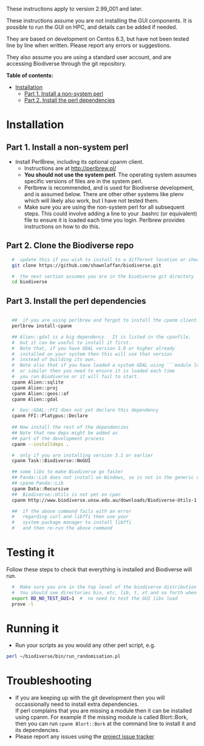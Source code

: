 These instructions apply to version 2.99_001 and later.

These instructions assume you are not installing the GUI components.  It is possible to run the GUI on HPC, and details can be added if needed.

They are based on development on Centos 6.3, but have not been tested line by line when written.  Please report any errors or suggestions.  

They also assume you are using a standard user account, and are accessing Biodiverse through the git repository.


**Table of contents:**
* [Installation](#installation)
  * [Part 1.  Install a non-system perl](#part-1-install-a-non-system-perl)
  * [Part 2.  Install the perl dependencies](#part-2-install-the-perl-dependencies)


# Installation #

## Part 1.  Install a non-system perl ##

  * Install PerlBrew, including its optional cpanm client.  
    * Instructions are at http://perlbrew.pl/
    * **You should not use the system perl**.  The operating system assumes specific versions of files are in the system perl.  
    * Perlbrew is recommended, and is used for Biodiverse development, and is assumed below.  There are other other systems like plenv which will likely also work, but I have not tested them.
    * Make sure you are using the non-system perl for all subsequent steps.  This could involve adding a line to your .bashrc (or equivalent) file to ensure it is loaded each time you login.  Perlbrew provides instructions on how to do this.  
  
## Part 2.  Clone the Biodiverse repo
```bash
  #  update this if you wish to install to a different location or checkout a release tag
  git clone https://github.com/shawnlaffan/biodiverse.git

  #  the next section assumes you are in the biodiverse git directory
  cd biodiverse 
```


## Part 3.  Install the perl dependencies ##
```bash

  ##  if you are using perlbrew and forgot to install the cpanm client:
  perlbrew install-cpanm

  ## Alien::gdal is a big dependency.  It is listed in the cpanfile, 
  #  but it can be useful to install it first.
  #  Note that, if you have GDAL version 3.0 or higher already 
  #  installed on your system then this will use that version 
  #  instead of building its own.
  #  Note also that if you have loaded a system GDAL using ```module load``` 
  #  or similar then you need to ensure it is loaded each time 
  #  you run Biodiverse or it will fail to start.
  cpanm Alien::sqlite
  cpanm Alien::proj
  cpanm Alien::geos::af
  cpanm Alien::gdal

  #  Geo::GDAL::FFI does not yet declare this dependency
  cpanm FFI::Platypus::Declare
  
  ## Now install the rest of the dependencies
  ## Note that new deps might be added as 
  ## part of the development process
  cpanm --installdeps . 

  #  only if you are installing version 3.1 or earlier
  cpanm Task::Biodiverse::NoGUI

  ## some libs to make Biodiverse go faster
  ## Panda::Lib does not install on Windows, so is not in the generic dep list
  ## cpanm Panda::Lib
  cpanm Data::Recursive
  ##  Biodiverse::Utils is not yet on cpan
  cpanm http://www.biodiverse.unsw.edu.au/downloads/Biodiverse-Utils-1.06.tar.gz

  ##  if the above command fails with an error 
  #   regarding curl and libffi then use your
  #   system package manager to install libffi
  #   and then re-run the above command


```

# Testing it #

Follow these steps to check that everything is installed and Biodiverse will run.  

```bash
  #  Make sure you are in the top level of the biodiverse distribution
  #  You should see directories bin, etc, lib, t, xt and so forth when you run ls.  
  export BD_NO_TEST_GUI=1  #  no need to test the GUI libs load
  prove -l

```


# Running it #

  * Run your scripts as you would any other perl script, e.g.
```bash
perl ~/biodiverse/bin/run_randomisation.pl
```



# Troubleshooting #
  * If you are keeping up with the git development then you will occassionally need to install extra dependencies.  
    If perl complains that you are missing a module then it can be installed using cpanm.  For example if the missing 
    module is called Blort::Bork, then you can run ```cpanm Blort::Bork``` 
    at the command line to install it and its dependencies.  
  * Please report any issues using the [project issue tracker](https://github.com/shawnlaffan/biodiverse/issues/)
